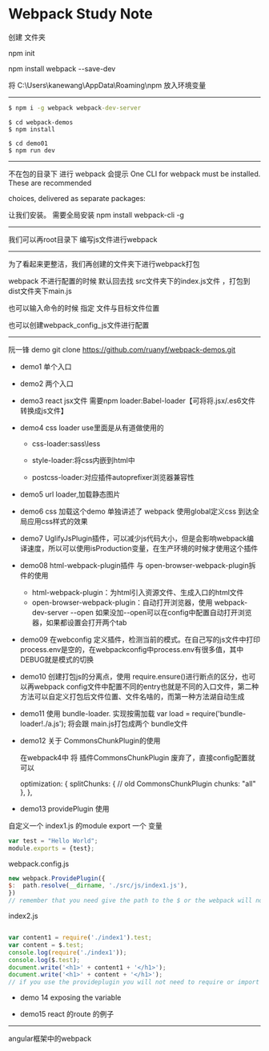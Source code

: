# Webpack Study Note

创建 文件夹

npm init

npm install webpack --save-dev

将 C:\Users\kanewang\AppData\Roaming\npm 放入环境变量

------

```cmd
$ npm i -g webpack webpack-dev-server
```

```
$ cd webpack-demos
$ npm install
```

```
$ cd demo01
$ npm run dev
```

------

不在包的目录下 进行 webpack 会提示 One CLI for webpack must be installed. These are recommended 

choices, delivered as separate packages:

让我们安装。 需要全局安装 npm install  webpack-cli -g

------

我们可以再root目录下 编写js文件进行webpack

------

为了看起来更整洁，我们再创建的文件夹下进行webpack打包

webpack 不进行配置的时候 默认回去找 src文件夹下的index.js文件   ，打包到 dist文件夹下main.js

也可以输入命令的时候 指定 文件与目标文件位置

也可以创建webpack_config_js文件进行配置

------

阮一锋 demo   git clone https://github.com/ruanyf/webpack-demos.git

+ demo1 单个入口

+ demo2 两个入口

+ demo3  react jsx文件  需要npm loader:Babel-loader【可将将.jsx/.es6文件转换成js文件】

+ demo4 css loader  use里面是从有道做使用的

  - css-loader:sass\less

  - style-loader:将css内嵌到html中
  - postcss-loader:对应插件autoprefixer浏览器兼容性

+ demo5 url loader,加载静态图片

+ demo6 css 加载这个demo 单独讲述了 webpack 使用global定义css 到达全局应用css样式的效果

+ demo7  UglifyJsPlugin插件，可以减少js代码大小，但是会影响webpack编译速度，所以可以使用isProduction变量，在生产环境的时候才使用这个插件

+ demo08 html-webpack-plugin插件 与 open-browser-webpack-plugin拆件的使用
  - html-webpack-plugin：为html引入资源文件、生成入口的html文件
  - open-browser-webpack-plugin：自动打开浏览器，使用 webpack-dev-server --open 如果没加--open可以在config中配置自动打开浏览器，如果都设置会打开两个tab

+ demo09  在webconfig 定义插件，检测当前的模式。在自己写的js文件中打印process.env是空的，在webpackconfig中process.env有很多值，其中DEBUG就是模式的切换

+ demo10  创建打包js的分离点，使用 require.ensure()进行断点的区分，也可以再webpack config文件中配置不同的entry也就是不同的入口文件，第二种方法可以自定义打包后文件位置、文件名啥的，而第一种方法湖自动生成

+ demo11 使用 bundle-loader. 实现按需加载  var load = require('bundle-loader!./a.js'); 将会跟 main.js打包成两个 bundle文件

+ demo12  关于  CommonsChunkPlugin的使用

  在webpack4中 将 插件CommonsChunkPlugin 废弃了，直接config配置就可以

  	optimization: {
  		splitChunks: {      // old CommonsChunkPlugin
  			chunks: "all"
  		},
  	},

- demo13 providePlugin 使用

自定义一个 index1.js 的module export 一个 变量

```javascript
var test = "Hello World";
module.exports = {test};
```

webpack.config.js

```javascript
new webpack.ProvidePlugin({
$:  path.resolve(__dirname, './src/js/index1.js'),
})
// remember that you need give the path to the $ or the webpack will not idetify the module that you define
```

index2.js

```javascript

var content1 = require('./index1').test;
var content = $.test;
console.log(require('./index1'));
console.log($.test);
document.write('<h1>' + content1 + '</h1>');
document.write('<h1>' + content + '</h1>');
// if you use the provideplugin you will not need to require or import every time
```

- demo 14 exposing the variable

- demo15  react 的route 的例子

------

angular框架中的webpack